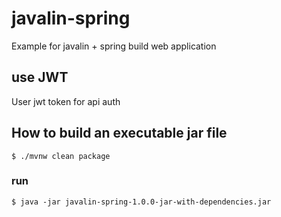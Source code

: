 # javalin-spring
Example for javalin + spring build web application

## use JWT
User jwt token for api auth

## How to build an executable jar file

```shell script
$ ./mvnw clean package
```

### run
```shell script
$ java -jar javalin-spring-1.0.0-jar-with-dependencies.jar
```
